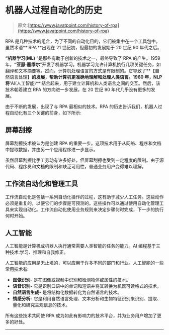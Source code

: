 # 机器人过程自动化的历史

> 原文:[https://www.javatpoint.com/history-of-rpa](https://www.javatpoint.com/history-of-rpa)

RPA 是几种技术的组合，为了不同的自动化目的，它们被集中在一个工具包中。虽然术语**‘RPA’**出现在 21 世纪初，但最初的发展始于 20 世纪 90 年代之后。

**“机器学习(ML)** ”是那些有助于创新的技术之一，最终导致了 RPA 的产生。1959 年，**“亚瑟·塞缪尔**”开发了机器学习。机器学习允许计算机执行几项关键任务，如翻译和文本摘要等。然而，计算机处理语言的方式是有限制的。它导致了**【自然语言处理】**的发展，帮助计算机更准确地理解和处理人类语言。1960 年，NLP 将**‘AI(人工智能)**’结合起来，用于建立计算机和人类语言之间的交互。然后，该技术朝着建立 RPA 的方向进一步发展，在 20 世纪 90 年代几乎没有更多的发展。

由于不断的发展，出现了与 RPA 最相似的技术。RPA 的历史告诉我们，机器人过程自动化有三个关键的前身，如下所示:

## 屏幕刮擦

屏幕刮擦技术被认为是创建 RPA 的重要一步。这项技术用于从网络、程序和文档中提取数据，并由另一个应用程序进一步显示。

虽然屏幕刮擦比手工劳动有许多好处，但屏幕刮擦也受到一定程度的限制。由于源代码、程序员和文档的限制和缺乏可用性，普通业务用户变得难以理解。

## 工作流自动化和管理工具

工作流自动化是包括一系列自动化操作的过程，这有助于减少人工任务。这些动作必须是重复的，以便它们的步骤是可预测的。这些操作可以通过使用自动化管理工具来实现自动化。工作流自动化使用业务规则来决定步骤何时完成，下一步的执行何时开始。

## 人工智能

人工智能是计算机或机器人执行通常需要人类智能的任务的能力。AI 编程基于三种技术:学习、推理和自我修正。

人工智能的应用是无止境的，可以应用于许多不同的部门和行业。人工智能的一些常用技术有:

*   **图像识别-** 是在图像或视频中识别和检测物体或属性的技术。
*   **语音识别-** 它是识别口语中的单词和短语并将其转换为机器可读格式的技术。
*   **自然语言生成-** 是将结构化数据转化为自然语言的技术。
*   **情感分析-** 它是利用自然语言处理、文本分析和生物特征识别来识别、提取、量化和研究主观信息的技术。

所有这些技术共同使 RPA 成为如此有影响力的技术平台，并为业务用户增加了更多的好处。

* * *